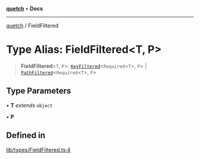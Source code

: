[**quetch**](../README.md) • **Docs**

***

[quetch](../README.md) / FieldFiltered

# Type Alias: FieldFiltered\<T, P\>

> **FieldFiltered**\<`T`, `P`\>: [`KeyFiltered`](KeyFiltered.md)\<`Required`\<`T`\>, `P`\> \| [`PathFiltered`](PathFiltered.md)\<`Required`\<`T`\>, `P`\>

## Type Parameters

• **T** *extends* `object`

• **P**

## Defined in

[lib/types/FieldFiltered.ts:4](https://github.com/nevoland/quetch/blob/b70842cb9761fe7c217edef26e0fbc90449abccb/lib/types/FieldFiltered.ts#L4)
